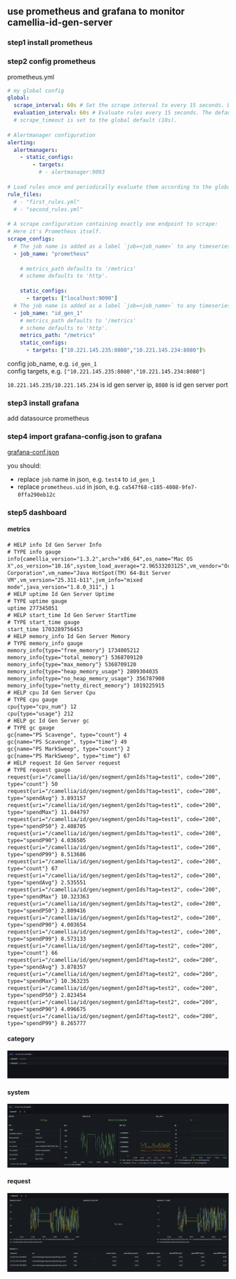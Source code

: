 
## use prometheus and grafana to monitor camellia-id-gen-server

### step1 install prometheus

### step2 config prometheus
prometheus.yml
```yaml
# my global config
global:
  scrape_interval: 60s # Set the scrape interval to every 15 seconds. Default is every 1 minute.
  evaluation_interval: 60s # Evaluate rules every 15 seconds. The default is every 1 minute.
  # scrape_timeout is set to the global default (10s).

# Alertmanager configuration
alerting:
  alertmanagers:
    - static_configs:
        - targets:
          # - alertmanager:9093

# Load rules once and periodically evaluate them according to the global 'evaluation_interval'.
rule_files:
  # - "first_rules.yml"
  # - "second_rules.yml"

# A scrape configuration containing exactly one endpoint to scrape:
# Here it's Prometheus itself.
scrape_configs:
  # The job name is added as a label `job=<job_name>` to any timeseries scraped from this config.
  - job_name: "prometheus"

    # metrics_path defaults to '/metrics'
    # scheme defaults to 'http'.

    static_configs:
      - targets: ["localhost:9090"]
  # The job name is added as a label `job=<job_name>` to any timeseries scraped from this config.
  - job_name: "id_gen_1"
    # metrics_path defaults to '/metrics'
    # scheme defaults to 'http'.
    metrics_path: "/metrics"
    static_configs:
      - targets: ["10.221.145.235:8080","10.221.145.234:8080"]%
```

config job_name, e.g. `id_gen_1`  
config targets, e.g. `["10.221.145.235:8080","10.221.145.234:8080"]`  

`10.221.145.235/10.221.145.234` is id gen server ip, `8080` is id gen server port  

### step3 install grafana
add datasource prometheus

### step4 import grafana-config.json to grafana

[grafana-conf.json](grafana-conf.json)

you should:  
* replace `job` name in json, e.g. `test4` to `id_gen_1`
* replace `prometheus.uid` in json, e.g. `ca547f68-c185-4008-9fe7-0ffa290eb12c`

### step5 dashboard

#### metrics
```
# HELP info Id Gen Server Info
# TYPE info gauge
info{camellia_version="1.3.2",arch="x86_64",os_name="Mac OS X",os_version="10.16",system_load_average="2.96533203125",vm_vendor="Oracle Corporation",vm_name="Java HotSpot(TM) 64-Bit Server VM",vm_version="25.311-b11",jvm_info="mixed mode",java_version="1.8.0_311",} 1
# HELP uptime Id Gen Server Uptime
# TYPE uptime gauge
uptime 277345051
# HELP start_time Id Gen Server StartTime
# TYPE start_time gauge
start_time 1703289756453
# HELP memory_info Id Gen Server Memory
# TYPE memory_info gauge
memory_info{type="free_memory"} 1734005212
memory_info{type="total_memory"} 5368709120
memory_info{type="max_memory"} 5368709120
memory_info{type="heap_memory_usage"} 2809304035
memory_info{type="no_heap_memory_usage"} 356787908
memory_info{type="netty_direct_memory"} 1019225915
# HELP cpu Id Gen Server Cpu
# TYPE cpu gauge
cpu{type="cpu_num"} 12
cpu{type="usage"} 212
# HELP gc Id Gen Server gc
# TYPE gc gauge
gc{name="PS Scavenge", type="count"} 4
gc{name="PS Scavenge", type="time"} 49
gc{name="PS MarkSweep", type="count"} 2
gc{name="PS MarkSweep", type="time"} 67
# HELP request Id Gen Server request
# TYPE request gauge
request{uri="/camellia/id/gen/segment/genIds?tag=test1", code="200", type="count"} 50
request{uri="/camellia/id/gen/segment/genIds?tag=test1", code="200", type="spendAvg"} 3.893157
request{uri="/camellia/id/gen/segment/genIds?tag=test1", code="200", type="spendMax"} 11.044797
request{uri="/camellia/id/gen/segment/genIds?tag=test1", code="200", type="spendP50"} 2.408705
request{uri="/camellia/id/gen/segment/genIds?tag=test1", code="200", type="spendP90"} 4.036505
request{uri="/camellia/id/gen/segment/genIds?tag=test1", code="200", type="spendP99"} 8.513686
request{uri="/camellia/id/gen/segment/genIds?tag=test2", code="200", type="count"} 67
request{uri="/camellia/id/gen/segment/genIds?tag=test2", code="200", type="spendAvg"} 2.535551
request{uri="/camellia/id/gen/segment/genIds?tag=test2", code="200", type="spendMax"} 10.323363
request{uri="/camellia/id/gen/segment/genIds?tag=test2", code="200", type="spendP50"} 2.809416
request{uri="/camellia/id/gen/segment/genIds?tag=test2", code="200", type="spendP90"} 4.003654
request{uri="/camellia/id/gen/segment/genIds?tag=test2", code="200", type="spendP99"} 8.573133
request{uri="/camellia/id/gen/segment/genId?tag=test2", code="200", type="count"} 66
request{uri="/camellia/id/gen/segment/genId?tag=test2", code="200", type="spendAvg"} 3.878357
request{uri="/camellia/id/gen/segment/genId?tag=test2", code="200", type="spendMax"} 10.363235
request{uri="/camellia/id/gen/segment/genId?tag=test2", code="200", type="spendP50"} 2.823454
request{uri="/camellia/id/gen/segment/genId?tag=test2", code="200", type="spendP90"} 4.096675
request{uri="/camellia/id/gen/segment/genId?tag=test2", code="200", type="spendP99"} 8.265777
```

#### category  

![img.png](img.png)

####  system 

![img_1.png](img_1.png)

#### request

![img_2.png](img_2.png)

